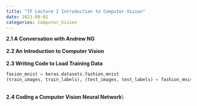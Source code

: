 ```yaml
---
title: "TF Lecture 2 Introduction to Computer Vision"
date: 2021-09-01
categories: Computer_Vision
---
```

**2.1 A Conversation with Andrew NG**\
\
**2.2 An Introduction to Computer Vision**\
\
**2.3 Writing Code to Load Training Data**
```Python
fasion_mnist = keras.datasets.fashion_mnist
(train_images, train_labels), (test_images, test_labels) = fashion_mnist.load_data()
```
\
**2.4 Coding a Computer Vision Neural Network**\

